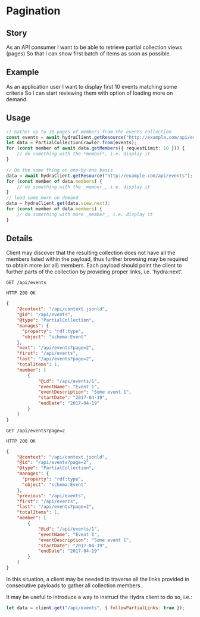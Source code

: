 # Pagination

## Story

As an API consumer
I want to be able to retrieve partial collection views (pages)
So that I can show first batch of items as soon as possible.


## Example

As an application user
I want to display first 10 events matching some criteria
So I can start reviewing them with option of loading more on demand.


## Usage

```typescript
// Gather up to 10 pages of members from the events collection
const events = await hydraClient.getResource("http://example.com/api/events");
let data = PartialCollectionCrawler.from(events);
for (const member of await data.getMembers({ requestLimit: 10 })) {
    // do something with the *member*, i.e. display it
}

// Do the same thing on one-by-one basis
data = await hydraClient.getResource("http://example.com/api/events");
for (const member of data.members) {
    // do something with the _member_, i.e. display it
}
// load some more on demand
data = hydraClient.get(data.view.next);
for (const member of data.members) {
    // do something with more _member_, i.e. display it
}
```


## Details

Client may discover that the resulting collection does not have all the members 
listed within the payload, thus further browsing may be required to obtain more 
(or all) members. Each payload should point the client to further parts of the 
collection by providing proper links, i.e. 'hydra:next'.

```http
GET /api/events
```

```http
HTTP 200 OK
```

```json
{
    "@context": "/api/context.jsonld",
    "@id": "/api/events",
    "@type": "PartialCollection",
    "manages": {
      "property": "rdf:type",
      "object": "schema:Event"
    },
    "next": "/api/events?page=2",
    "first": "/api/events",
    "last": "/api/events?page=2",
    "totalItems": 1,
    "member": [
        {
            "@id": "/api/events/1",
            "eventName": "Event 1",
            "eventDescription": "Some event 1",
            "startDate": "2017-04-19",
            "endDate": "2017-04-19"
        }
    ]
}
```

```http
GET /api/events?page=2
```

```http
HTTP 200 OK
```

```json
{
    "@context": "/api/context.jsonld",
    "@id": "/api/events?page=2",
    "@type": "PartialCollection",
    "manages": {
      "property": "rdf:type",
      "object": "schema:Event"
    },
    "previous": "/api/events",
    "first": "/api/events",
    "last": "/api/events?page=2",
    "totalItems": 1,
    "member": [
        {
            "@id": "/api/events/1",
            "eventName": "Event 1",
            "eventDescription": "Some event 1",
            "startDate": "2017-04-19",
            "endDate": "2017-04-19"
        }
    ]
}
```

In this situation, a client may be needed to traverse all the links provided 
in consecutive payloads to gather all collection members.

It may be useful to introduce a way to instruct the Hydra client to do so, i.e.:

```javascript
let data = client.get("/api/events", { followPartialLinks: true });
```